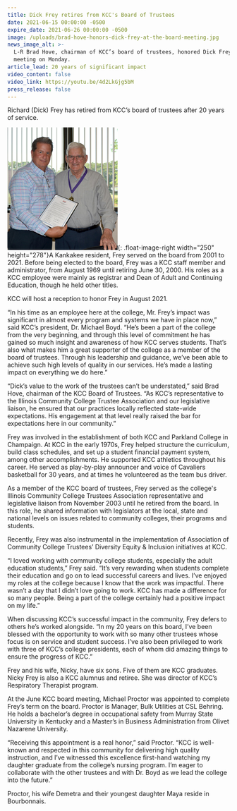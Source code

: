 ```yaml
---
title: Dick Frey retires from KCC's Board of Trustees
date: 2021-06-15 00:00:00 -0500
expire_date: 2021-06-26 00:00:00 -0500
image: /uploads/brad-hove-honors-dick-frey-at-the-board-meeting.jpg
news_image_alt: >-
  L-R Brad Hove, chairman of KCC’s board of trustees, honored Dick Frey at the
  meeting on Monday.
article_lead: 20 years of significant impact
video_content: false
video_link: https://youtu.be/4d2LkGjg5bM
press_release: false
---
```

Richard (Dick) Frey has retired from KCC’s board of trustees after 20 years of service.&nbsp;

![L-R Brad Hove, chairman of KCC’s board of trustees, honored Dick Frey at the meeting on Monday.](/uploads/brad-hove-honors-dick-frey-at-the-board-meeting-250x278.jpg){: .float-image-right width="250" height="278"}A Kankakee resident, Frey served on the board from 2001 to 2021. Before being elected to the board, Frey was a KCC staff member and administrator, from August 1969 until retiring June 30, 2000. His roles as a KCC employee were mainly as registrar and Dean of Adult and Continuing Education, though he held other titles.

KCC will host a reception to honor Frey in August 2021.

“In his time as an employee here at the college, Mr. Frey’s impact was significant in almost every program and systems we have in place now,” said KCC’s president, Dr. Michael Boyd. “He’s been a part of the college from the very beginning, and through this level of commitment he has gained so much insight and awareness of how KCC serves students. That’s also what makes him a great supporter of the college as a member of the board of trustees. Through his leadership and guidance, we’ve been able to achieve such high levels of quality in our services. He’s made a lasting impact on everything we do here.”

“Dick’s value to the work of the trustees can’t be understated,” said Brad Hove, chairman of the KCC Board of Trustees. “As KCC’s representative to the Illinois Community College Trustee Association and our legislative liaison, he ensured that our practices locally reflected state-wide expectations. His engagement at that level really raised the bar for expectations here in our community.”

Frey was involved in the establishment of both KCC and Parkland College in Champaign. At KCC in the early 1970s, Frey helped structure the curriculum, build class schedules, and set up a student financial payment system, among other accomplishments. He supported KCC athletics throughout his career. He served as play-by-play announcer and voice of Cavaliers basketball for 30 years, and at times he volunteered as the team bus driver.

As a member of the KCC board of trustees, Frey served as the college's Illinois Community College Trustees Association representative and legislative liaison from November 2003 until he retired from the board. In this role, he shared information with legislators at the local, state and national levels on issues related to community colleges, their programs and students.

Recently, Frey was also instrumental in the implementation of Association of Community College Trustees’ Diversity Equity & Inclusion initiatives at KCC.

“I loved working with community college students, especially the adult education students,” Frey said. “It’s very rewarding when students complete their education and go on to lead successful careers and lives. I’ve enjoyed my roles at the college because I know that the work was impactful. There wasn’t a day that I didn’t love going to work. KCC has made a difference for so many people. Being a part of the college certainly had a positive impact on my life.”

When discussing KCC’s successful impact in the community, Frey defers to others he’s worked alongside. “In my 20 years on this board, I’ve been blessed with the opportunity to work with so many other trustees whose focus is on service and student success. I’ve also been privileged to work with three of KCC’s college presidents, each of whom did amazing things to ensure the progress of KCC.”

Frey and his wife, Nicky, have six sons. Five of them are KCC graduates. Nicky Frey is also a KCC alumnus and retiree. She was director of KCC’s Respiratory Therapist program.

At the June KCC board meeting, Michael Proctor was appointed to complete Frey’s term on the board. Proctor is Manager, Bulk Utilities at CSL Behring. He holds a bachelor’s degree in occupational safety from Murray State University in Kentucky and a Master’s in Business Administration from Olivet Nazarene University.&nbsp;

“Receiving this appointment is a real honor,” said Proctor. “KCC is well-known and respected in this community for delivering high quality instruction, and I’ve witnessed this excellence first-hand watching my daughter graduate from the college’s nursing program. I’m eager to collaborate with the other trustees and with Dr. Boyd as we lead the college into the future.”

Proctor, his wife Demetra and their youngest daughter Maya reside in Bourbonnais.
